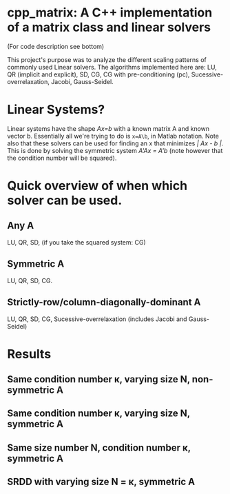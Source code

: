 # cpp_matrix: A C++ implementation of a matrix class and linear solvers 
(For code description see bottom)

This project's purpose was to analyze the different scaling patterns of commonly used Linear solvers.
The algorithms implemented here are: LU, QR (implicit and explicit), SD, CG, CG with pre-conditioning (pc), Sucessive-overrelaxation, Jacobi, Gauss-Seidel.

# Linear Systems?

Linear systems have the shape *Ax=b* with a known matrix A and known vector b. Essentially all we're trying to do is `x=A\b`, in Matlab notation. Note also that these solvers can be used for finding an x that minimizes *| Ax - b |*. This is done by solving the symmetric system *A'Ax = A'b* (note however that the condition number will be squared).

# Quick overview of when which solver can be used.

## Any A

LU, QR, SD, (if you take the squared system: CG)

## Symmetric A

LU, QR, SD, CG.

## Strictly-row/column-diagonally-dominant A

LU, QR, SD, CG, Sucessive-overrelaxation (includes Jacobi and Gauss-Seidel)

# Results

## Same condition number κ, varying size N, non-symmetric A

## Same condition number κ, varying size N, symmetric A

## Same size number N, condition number κ, symmetric A

## SRDD with varying size N = κ, symmetric A

